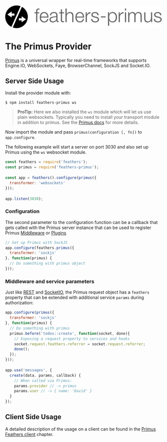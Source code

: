 ![feathers-primus](/img/header-provider-primus.jpg)

# The Primus Provider

[Primus](https://github.com/primus/primus) is a universal wrapper for real-time frameworks that supports Engine.IO, WebSockets, Faye, BrowserChannel, SockJS and Socket.IO.

## Server Side Usage

Install the provider module with:

```
$ npm install feathers-primus ws
```

> **ProTip:** Here we also installed the `ws` module which will let us use plain websockets. Typically you need to install your transport module in addition to primus. See the [Primus docs](https://github.com/primus/primus) for more details.

Now import the module and pass `primus(configuration [, fn])` to `app.configure`.

The following example will start a server on port 3030 and also set up Primus using the `ws` websocket module.

```js
const feathers = require('feathers');
const primus = require('feathers-primus');

const app = feathers().configure(primus({
  transformer: 'websockets'
}));

app.listen(3030);
```

### Configuration

The second parameter to the configuration function can be a callback that gets called with the Primus server instance that can be used to register Primus [Middleware](https://github.com/primus/primus#middleware) or [Plugins](https://github.com/primus/primus#plugins)

```js
// Set up Primus with SockJS
app.configure(feathers.primus({
  transformer: 'sockjs'
}, function(primus) {
  // Do something with primus object
}));
```

### Middleware and service parameters

Just like [REST](../rest/readme.md) and [SocketIO](socket-io.md), the Primus request object has a `feathers` property that can be extended with additional service `params` during authorization:

```js
app.configure(primus({
  transformer: 'sockjs'
}, function(primus) {
  // Do something with primus
  primus.before('todos::create', function(socket, done){
    // Exposing a request property to services and hooks
    socket.request.feathers.referrer = socket.request.referrer;
    done();
  });
}));

app.use('messages', {
  create(data, params, callback) {
    // When called via Primus:
    params.provider // -> primus
    params.user // -> { name: 'David' }
  }
});
```

## Client Side Usage

A detailed description of the usage on a client can be found in the [Primus Feathers client](../clients/primus.md) chapter.
